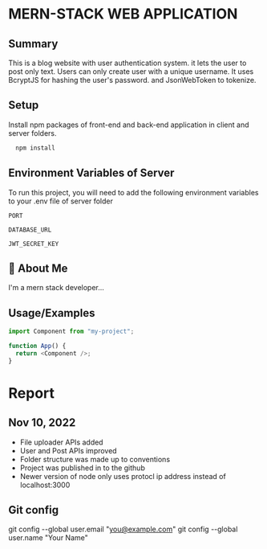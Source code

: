# MERN-STACK WEB APPLICATION

## Summary

This is a blog website with user authentication system. it lets the user to post only text. Users can only create user with a unique username. It uses BcryptJS for hashing the user's password. and JsonWebToken to tokenize.

## Setup

Install npm packages of front-end and back-end application in client and server folders.

```bash
  npm install
```

## Environment Variables of Server

To run this project, you will need to add the following environment variables to your .env file of server folder

`PORT`

`DATABASE_URL`

`JWT_SECRET_KEY`

## 🚀 About Me

I'm a mern stack developer...

## Usage/Examples

```javascript
import Component from "my-project";

function App() {
  return <Component />;
}
```

# Report

## Nov 10, 2022

- File uploader APIs added
- User and Post APIs improved
- Folder structure was made up to conventions
- Project was published in to the github
- Newer version of node only uses protocl ip address instead of localhost:3000


## Git config
git config --global user.email "you@example.com"
git config --global user.name "Your Name"